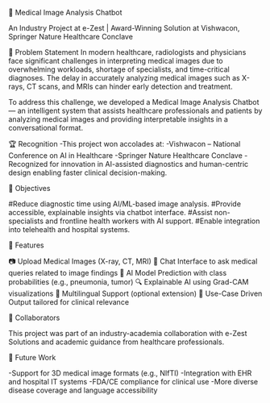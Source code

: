 🧠 Medical Image Analysis Chatbot

An Industry Project at e-Zest | Award-Winning Solution at Vishwacon, Springer Nature Healthcare Conclave

🚩 Problem Statement
In modern healthcare, radiologists and physicians face significant challenges in interpreting medical images due to overwhelming workloads, shortage of specialists, and time-critical diagnoses. The delay in accurately analyzing medical images such as X-rays, CT scans, and MRIs can hinder early detection and treatment.

To address this challenge, we developed a Medical Image Analysis Chatbot — an intelligent system that assists healthcare professionals and patients by analyzing medical images and providing interpretable insights in a conversational format.

🏆 Recognition
-This project won accolades at:
-Vishwacon – National Conference on AI in Healthcare
-Springer Nature Healthcare Conclave
-Recognized for innovation in AI-assisted diagnostics and human-centric design enabling faster clinical decision-making.

🎯 Objectives

#Reduce diagnostic time using AI/ML-based image analysis.
#Provide accessible, explainable insights via chatbot interface.
#Assist non-specialists and frontline health workers with AI support.
#Enable integration into telehealth and hospital systems.

🧪 Features

📷 Upload Medical Images (X-ray, CT, MRI)
🤖 Chat Interface to ask medical queries related to image findings
🧠 AI Model Prediction with class probabilities (e.g., pneumonia, tumor)
🔍 Explainable AI using Grad-CAM visualizations
💬 Multilingual Support (optional extension)
🏥 Use-Case Driven Output tailored for clinical relevance

🤝 Collaborators

This project was part of an industry-academia collaboration with e-Zest Solutions and academic guidance from healthcare professionals.

📣 Future Work

-Support for 3D medical image formats (e.g., NIfTI)
-Integration with EHR and hospital IT systems
-FDA/CE compliance for clinical use
-More diverse disease coverage and language accessibility
